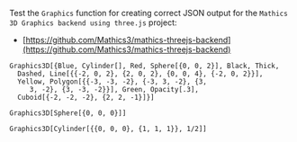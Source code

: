 
Test the `Graphics` function for creating correct JSON output for the `Mathics 3D Graphics backend using three.js` project:
- [https://github.com/Mathics3/mathics-threejs-backend](https://github.com/Mathics3/mathics-threejs-backend)

```mma
Graphics3D[{Blue, Cylinder[], Red, Sphere[{0, 0, 2}], Black, Thick, 
  Dashed, Line[{{-2, 0, 2}, {2, 0, 2}, {0, 0, 4}, {-2, 0, 2}}], 
  Yellow, Polygon[{{-3, -3, -2}, {-3, 3, -2}, {3, 
     3, -2}, {3, -3, -2}}], Green, Opacity[.3], 
  Cuboid[{-2, -2, -2}, {2, 2, -1}]}]
```

```mma
Graphics3D[Sphere[{0, 0, 0}]]
```

```mma
Graphics3D[Cylinder[{{0, 0, 0}, {1, 1, 1}}, 1/2]]
```
